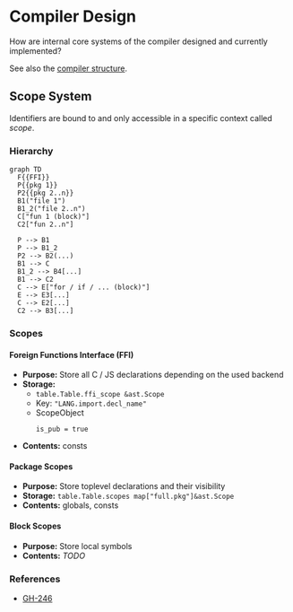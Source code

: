 # Compiler Design
How are internal core systems of the compiler designed and currently implemented?

See also the [compiler structure](../development/structure.md#compiler-structure).


## Scope System
Identifiers are bound to and only accessible in a specific context called _scope_.

### Hierarchy
```mermaid
graph TD
  F{{FFI}}
  P{{pkg 1}}
  P2{{pkg 2..n}}
  B1("file 1")
  B1_2("file 2..n")
  C["fun 1 (block)"]
  C2["fun 2..n"]

  P --> B1
  P --> B1_2
  P2 --> B2(...)
  B1 --> C
  B1_2 --> B4[...]
  B1 --> C2
  C --> E["for / if / ... (block)"]
  E --> E3[...]
  C --> E2[...]
  C2 --> B3[...]
```

### Scopes
#### Foreign Functions Interface (FFI)
- **Purpose:** Store all C / JS declarations depending on the used backend
- **Storage:**
  - `table.Table.ffi_scope &ast.Scope`
  - Key: `"LANG.import.decl_name"`
  - ScopeObject
    ```bait
    is_pub = true
    ```
- **Contents:** consts

#### Package Scopes
- **Purpose:** Store toplevel declarations and their visibility
- **Storage:** `table.Table.scopes map["full.pkg"]&ast.Scope`
- **Contents:** globals, consts

#### Block Scopes
- **Purpose:** Store local symbols
- **Contents:** _TODO_


### References
- [GH-246](https://github.com/bait-lang/bait/issues/246)
